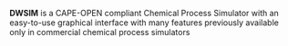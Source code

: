 
**DWSIM** is a  CAPE-OPEN compliant Chemical Process Simulator with an easy-to-use graphical interface with many features previously available only in commercial chemical process simulators
